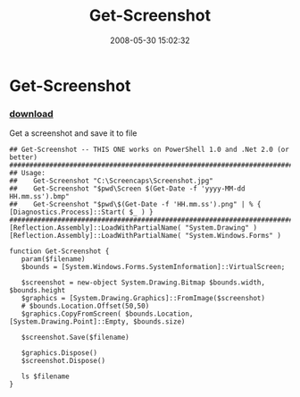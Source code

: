 ﻿---
pid:            419
parent:         0
children:       
poster:         Joel Bennett
title:          Get-Screenshot
date:           2008-05-30 15:02:32
description:    Get a screenshot and save it to file
format:         posh
---

# Get-Screenshot

### [download](419.ps1)  

Get a screenshot and save it to file

```posh
## Get-Screenshot -- THIS ONE works on PowerShell 1.0 and .Net 2.0 (or better) 
############################################################################################################
## Usage:
##    Get-Screenshot "C:\Screencaps\Screenshot.jpg"
##    Get-Screenshot "$pwd\Screen $(Get-Date -f 'yyyy-MM-dd HH.mm.ss').bmp"
##    Get-Screenshot "$pwd\$(Get-Date -f 'HH.mm.ss').png" | % { [Diagnostics.Process]::Start( $_ ) }
############################################################################################################
[Reflection.Assembly]::LoadWithPartialName( "System.Drawing" )
[Reflection.Assembly]::LoadWithPartialName( "System.Windows.Forms" )

function Get-Screenshot {
   param($filename)
   $bounds = [System.Windows.Forms.SystemInformation]::VirtualScreen;

   $screenshot = new-object System.Drawing.Bitmap $bounds.width, $bounds.height
   $graphics = [System.Drawing.Graphics]::FromImage($screenshot)
   # $bounds.Location.Offset(50,50)
   $graphics.CopyFromScreen( $bounds.Location, [System.Drawing.Point]::Empty, $bounds.size)

   $screenshot.Save($filename)

   $graphics.Dispose()
   $screenshot.Dispose()
   
   ls $filename
}
```

